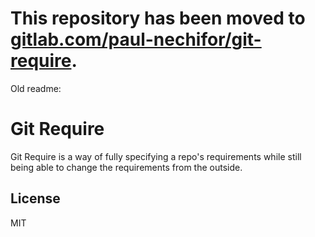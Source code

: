 # This repository has been moved to [gitlab.com/paul-nechifor/git-require](http://gitlab.com/paul-nechifor/git-require).

Old readme:

# Git Require

Git Require is a way of fully specifying a repo's requirements while still being
able to change the requirements from the outside.

## License

MIT
